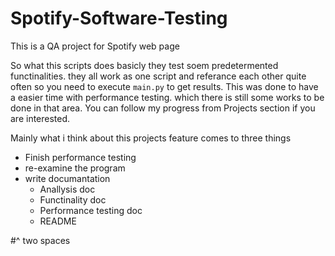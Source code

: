 # Spotify-Software-Testing
This is a QA project for Spotify web page

So what this scripts does basicly they test soem predetermented functinalities. they all work as one script and referance each other quite often so you need to execute `main.py` to get results. This was done to have a easier time with performance testing. which there is still some works to be done in that area. You can follow my progress from Projects section if you are interested.

Mainly what i think about this projects feature comes to three things
- Finish performance testing
- re-examine the program
- write documantation
  - Anallysis doc
  - Functinality doc
  - Performance testing doc
  - README
   
#^ two spaces
